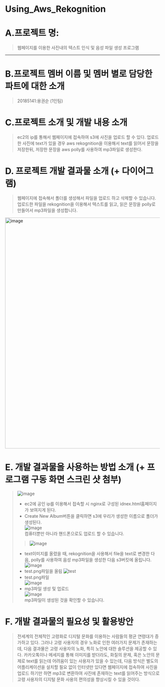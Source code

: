 # Using_Aws_Rekognition
# A.프로젝트 명:
>웹페이지를 이용한 사진내의 텍스트 인식 및 음성 파일 생성 프로그램
------

# B.프로젝트 멤버 이름 및 멤버 별로 담당한 파트에 대한 소개
> 20185141:용권순 (1인팀)
# C.프로젝트 소개 및 개발 내용 소개
>ec2의 ip를 통해서 웹페이지에 접속하여 s3에 사진을 업로드 할 수 있다. 업로드한 사진에 text가 있을 경우 aws rekognition을 이용해서 text를 읽어서 문장을 저장한뒤, 저장한 문장을 aws polly를 사용하여 mp3파일로 생성한다. 

# D.	프로젝트 개발 결과물 소개 (+ 다이어그램)
>웹페이지에 접속해서 폴더를 생성해서 파일을 업로드 하고 삭제할 수 있습니다. 업로드한 파일을 rekognition을 이용해서 텍스트를 읽고, 읽은 문장을 
>polly로 만들어서 mp3파일을 생성합니다.
<img width="751" alt="image" src="https://user-images.githubusercontent.com/45085563/144748105-b3c80428-fd46-4174-8767-df816b0b12fc.png">

# E.	개발 결과물을 사용하는 방법 소개 (+ 프로그램 구동 화면 스크린 샷 첨부)
>![image](https://user-images.githubusercontent.com/45085563/142407419-6076abca-ce17-4ebe-b8a6-1ecc204ff14a.png)   
>+ ec2에 공인 ip를 이용해서 접속할 시 nginx로 구성된 idnex.html홈페이지가 보여지게 된다.    
>+ Create New Album버튼을 클릭하면 s3에 우리가 생성한 이름으로 폴더가 생성된다.    
>![image](https://user-images.githubusercontent.com/45085563/142408671-11f8265d-514f-4b34-b81a-85a823934512.png)   
컴퓨터뿐만 아니라 핸드폰으로도 업로드 할 수 있습니다.    
>>![image](https://user-images.githubusercontent.com/45085563/142409594-f8666e30-7618-466d-8ec3-55b4e3dd2e7e.png)     
>+ text이미지를 올렸을 때, rekognition을 사용해서 file을 text로 변경한 다음, polly를 사용하여 음성 mp3파일을 생성한 다음 s3버킷에 올립니다.
>![image](https://user-images.githubusercontent.com/45085563/144748515-4d2de4fb-cd92-4b33-81d1-2b91bab0752e.png)
>+ test.png파일을 올림 
>![test](https://user-images.githubusercontent.com/45085563/144748502-a7ca9c7b-5df4-47c9-aab5-3285699ef62b.png)
>+ test.png파일    
>![image](https://user-images.githubusercontent.com/45085563/144748475-3dec83dd-06e9-4f7d-a905-eaa6ed7693a2.png)
>+ mp3파일 생성 및 업로드   
>![image](https://user-images.githubusercontent.com/45085563/144746396-766a7819-c982-4282-b8cf-874b688bb0e5.png)   
>mp3파일이 생성된 것을 확인할 수 있습니다. 

# F.	개발 결과물의 필요성 및 활용방안
>전세계의 전체적인 고령화로 디지털 문화를 이용하는 사람들의 평균 연령대가 증가하고 있다. 그러나 고령 사용자의 경우 노화로 인한 여러가지 문제가 존재하는데, 다음 결과물은 고령 사용자의 노화, 특히 노안에 대한 솔루션을 제공할 수 있다. 카카오톡이나 메세지를 통해 이미지를 받더라도, 화질의 문제, 혹은 노안의 문제로 text를 읽는데 어려움이 있는 사용자가 있을 수 있는데, 다음 방식은 별도의 어플리케이션을 설치할 필요 없이 인터넷만 있다면 웹페이지에 접속하여 사진을 업로드 하기만 하면 mp3로 변환하여 사진에 존재하는 text를 읽어주는 방식으로 고령 사용자의 디지털 문화 사용의 편의성을 향상시킬 수 있을 것이다.
